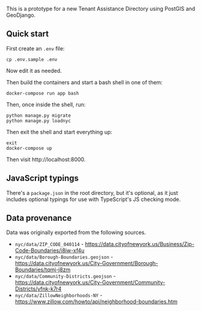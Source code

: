 This is a prototype for a new Tenant Assistance Directory using
PostGIS and GeoDjango.

## Quick start

First create an `.env` file:

```
cp .env.sample .env
```

Now edit it as needed.

Then build the containers and start a bash shell in one of them:

```
docker-compose run app bash
```

Then, once inside the shell, run:

```
python manage.py migrate
python manage.py loadnyc
```

Then exit the shell and start everything up:

```
exit
docker-compose up
```

Then visit http://localhost:8000.

## JavaScript typings

There's a `package.json` in the root directory, but it's optional, as it just
includes optional typings for use with TypeScript's JS checking mode.

## Data provenance

Data was originally exported from the following sources.

* `nyc/data/ZIP_CODE_040114` - https://data.cityofnewyork.us/Business/Zip-Code-Boundaries/i8iw-xf4u
* `nyc/data/Borough-Boundaries.geojson` - https://data.cityofnewyork.us/City-Government/Borough-Boundaries/tqmj-j8zm
* `nyc/data/Community-Districts.geojson` - https://data.cityofnewyork.us/City-Government/Community-Districts/yfnk-k7r4
* `nyc/data/ZillowNeighborhoods-NY` - https://www.zillow.com/howto/api/neighborhood-boundaries.htm
